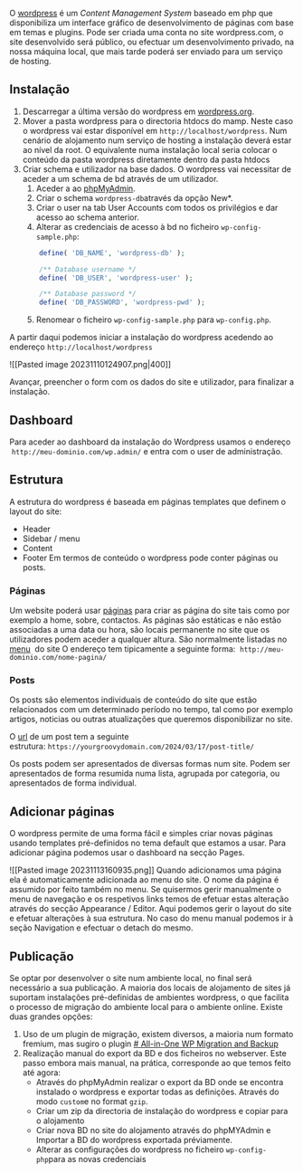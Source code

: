 O [wordpress](https://wordpress.com) é um *Content Management System* baseado em php que disponibiliza um interface gráfico de desenvolvimento de páginas com base em temas e plugins.
Pode ser criada uma conta no site wordpress.com, o site desenvolvido será público, ou efectuar um desenvolvimento privado, na nossa máquina local, que mais tarde poderá ser enviado para um serviço de hosting.

## Instalação

1. Descarregar a última versão do wordpress em [wordpress.org](https://wordpress.org/download/).
2. Mover a pasta wordpress para o directoria htdocs do mamp. Neste caso o wordpress vai estar disponível em `http://localhost/wordpress`. Num cenário de alojamento num serviço de hosting a instalação deverá estar ao nível da root. O equivalente numa instalação local seria colocar o conteúdo da pasta wordpress diretamente dentro da pasta htdocs
3. Criar schema e utilizador na base dados. O wordpress vai necessitar de aceder a um schema de bd através de um utilizador.
	1. Aceder a ao [phpMyAdmin](http://localhost/phpMyAdmin/?lang=en).
	2. Criar o schema `wordpress-db`através da opção New*.
	3. Criar o user na tab User Accounts com todos os privilégios e dar acesso ao schema anterior.
	4. Alterar as credenciais de acesso à bd no ficheiro `wp-config-sample.php`:
	```php
		define( 'DB_NAME', 'wordpress-db' );
	
		/** Database username */
		define( 'DB_USER', 'wordpress-user' );
	
		/** Database password */
		define( 'DB_PASSWORD', 'wordpress-pwd' );
	```
	5. Renomear o ficheiro `wp-config-sample.php` para `wp-config.php`.

A partir daqui podemos iniciar a instalação do wordpress acedendo ao endereço `http://localhost/wordpress`

![[Pasted image 20231110124907.png|400]]

Avançar, preencher o form com os dados do site e utilizador, para finalizar a instalação.

## Dashboard

Para aceder ao dashboard da instalação do Wordpress usamos o endereço  `http://meu-dominio.com/wp.admin/` e entra com o user de administração.
## Estrutura

A estrutura do wordpress é baseada em páginas templates que definem o layout do site:
- Header
- Sidebar / menu
- Content
- Footer
Em termos de conteúdo o wordpress pode conter páginas ou posts.

### Páginas

Um website poderá usar [páginas](https://wordpress.com/support/pages/) para criar as página do site tais como por exemplo a home, sobre, contactos. As páginas são estáticas e não estão associadas a uma data ou hora, são locais permanente no site que os utilizadores podem aceder a qualquer altura. São normalmente listadas no [menu](https://wordpress.com/support/menus/)  do site  O endereço tem tipicamente a seguinte forma:
 `http://meu-dominio.com/nome-pagina/`

### Posts

Os posts são elementos individuais de conteúdo do site que estão relacionados com um determinado período no tempo, tal como por exemplo artigos, noticias ou outras atualizações que queremos disponibilizar no site.

O [url](https://wordpress.com/support/permalinks-and-slugs/) de um post tem a seguinte estrutura: `https://yourgroovydomain.com/2024/03/17/post-title/`

Os posts podem ser apresentados de diversas formas num site. Podem ser apresentados de forma resumida numa lista, agrupada por categoria, ou apresentados de forma individual.

## Adicionar páginas

O wordpress permite de uma forma fácil e simples criar novas páginas usando templates pré-definidos no tema default que estamos a usar.
Para adicionar página podemos usar o dashboard na secção Pages.

![[Pasted image 20231113160935.png]]
Quando adicionamos uma página ela é automaticamente adicionada ao menu do site. O nome da página é assumido por feito também no menu.
Se quisermos gerir manualmente o menu de navegação e os respetivos links temos de efetuar estas alteração através do secção Appearance / Editor. Aqui podemos gerir o layout do site e efetuar alterações à sua estrutura. No caso do menu manual podemos ir à seção Navigation e efectuar o detach do mesmo.

## Publicação

Se optar por desenvolver o site num ambiente local, no final será necessário a sua publicação. A maioria dos locais de alojamento de sites já suportam instalações pré-definidas de ambientes wordpress, o que facilita o processo de migração do ambiente local para o ambiente online.
Existe duas grandes opções:
1. Uso de um plugin de migração, existem diversos, a maioria num formato fremium, mas sugiro o plugin [# All-in-One WP Migration and Backup](https://wordpress.org/plugins/all-in-one-wp-migration/) 
2. Realização manual do export da BD e dos ficheiros no webserver. Este passo embora mais manual, na prática, corresponde ao que temos feito até agora:
	- Através do phpMyAdmin realizar o export da BD onde se encontra instalado o wordpress e exportar todas as definições. Através do modo `custom`e no format `gzip`.
	- Criar um zip da directoria de instalação do wordpress e copiar para o alojamento
	- Criar nova BD no site do alojamento através do phpMYAdmin e Importar a BD do wordpress exportada préviamente.
	- Alterar as configurações do wordpress no ficheiro `wp-config-php`para as novas credenciais